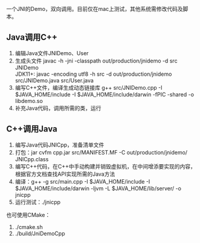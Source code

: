 一个JNI的Demo，双向调用。目前仅在mac上测试，其他系统需修改代码及脚本。

## Java调用C++ ##
1. 编辑Java文件JNIDemo、User
2. 生成头文件 javac -h -jni -classpath out/production/jnidemo -d src JNIDemo  
   JDK11+: javac -encoding utf8 -h src -d out/production/jnidemo src/JNIDemo.java src/User.java
3. 编写C++文件，编译生成动态链接库 g++ src/JNIDemo.cpp -I $JAVA_HOME/include -I $JAVA_HOME/include/darwin -fPIC -shared -o libdemo.so
4. 补充Java代码，调用所需的类，运行

## C++调用Java ##
1. 编写Java代码JNICpp，准备清单文件
2. 打包：jar cvfm cpp.jar src/MANIFEST.MF -C out/production/jnidemo/ JNICpp.class
3. 编写C++代码，在C++中手动构建并销毁虚拟机，在中间增添要实现的内容，根据官方文档查找API实现所需的Java方法
4. 编译：g++ -g src/main.cpp -I $JAVA_HOME/include -I $JAVA_HOME/include/darwin -ljvm -L $JAVA_HOME/lib/server/ -o jnicpp
5. 运行测试：./jnicpp

也可使用CMake：
1. ./cmake.sh 
2. ./build/JniDemoCpp